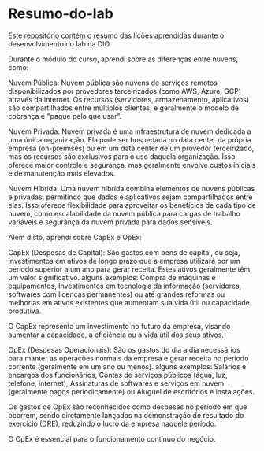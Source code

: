 # Resumo-do-lab
Este repositório contém o resumo das lições aprendidas durante o desenvolvimento do lab na DIO

Durante o módulo do curso, aprendi sobre as diferenças entre nuvens, como:

Nuvem Pública: Nuvem pública são nuvens de serviços remotos disponibilizados por provedores terceirizados (como AWS, Azure, GCP) através da internet. Os recursos (servidores, armazenamento, aplicativos) são compartilhados entre múltiplos clientes, e geralmente o modelo de cobrança é "pague pelo que usar".

Nuvem Privada: Nuvem privada é uma infraestrutura de nuvem dedicada a uma única organização. Ela pode ser hospedada no data center da própria empresa (on-premises) ou em um data center de um provedor terceirizado, mas os recursos são exclusivos para o uso daquela organização. Isso oferece maior controle e segurança, mas geralmente envolve custos iniciais e de manutenção mais elevados.

Nuvem Híbrida: Uma nuvem híbrida combina elementos de nuvens públicas e privadas, permitindo que dados e aplicativos sejam compartilhados entre elas. Isso oferece flexibilidade para aproveitar os benefícios de cada tipo de nuvem, como escalabilidade da nuvem pública para cargas de trabalho variáveis e segurança da nuvem privada para dados sensíveis.

Alem disto, aprendi sobre CapEx e OpEx:

CapEx (Despesas de Capital): São gastos com bens de capital, ou seja, investimentos em ativos de longo prazo que a empresa utilizará por um período superior a um ano para gerar receita. Estes ativos geralmente têm um valor significativo.
alguns exemplos: Compra de máquinas e equipamentos, Investimentos em tecnologia da informação (servidores, softwares com licenças permanentes) ou até grandes reformas ou melhorias em ativos existentes que aumentam sua vida útil ou capacidade produtiva.

O CapEx representa um investimento no futuro da empresa, visando aumentar a capacidade, a eficiência ou a vida útil dos seus ativos.

OpEx (Despesas Operacionais): São os gastos do dia a dia necessários para manter as operações normais da empresa e gerar receita no período corrente (geralmente em um ano ou menos).
alguns exemplos: Salários e encargos dos funcionários, Contas de serviços públicos (água, luz, telefone, internet), Assinaturas de softwares e serviços em nuvem (geralmente pagos periodicamente) ou Aluguel de escritórios e instalações.

Os gastos de OpEx são reconhecidos como despesas no período em que ocorrem, sendo diretamente lançados na demonstração do resultado do exercício (DRE), reduzindo o lucro da empresa naquele período.

O OpEx é essencial para o funcionamento contínuo do negócio.



